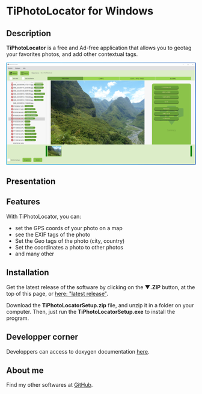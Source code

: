 # TiPhotoLocator for Windows

## Description

**TiPhotoLocator** is a free and Ad-free application that allows you to geotag your favorites photos, and add other contextual tags.

![Screenshot](images/TPL-preview.png)

## Presentation


## Features

With TiPhotoLocator, you can:

* set the GPS coords of your photo on a map
* see the EXIF tags of the photo
* Set the Geo tags of the photo (city, country)
* Set the coordinates a  photo to other photos
* and many other

## Installation

Get the latest release of the software by clicking on the **▼.ZIP** button, at the top of this page, or [here: "latest release"](https://github.com/Sphinkie/tiPhotoLocator/releases/latest).

Download the **TiPhotoLocatorSetup.zip** file, and unzip it in a folder on your computer.
Then, just run the **TiPhotoLocatorSetup.exe** to install the program.

## Developper corner

Developpers can access to doxygen documentation [here](https://sphinkie.github.io/tiPhotoLocator/doxygen/html/index.html).

## About me

Find my other softwares at [GitHub](https://sphinkie.github.io).
